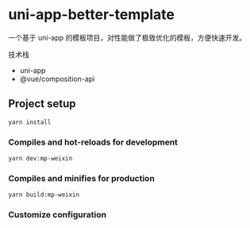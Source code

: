 # uni-app-better-template

一个基于 uni-app 的模板项目，对性能做了极致优化的模板，方便快速开发。

 技术栈

- uni-app
- @vue/composition-api


## Project setup

```
yarn install
```

### Compiles and hot-reloads for development

```
yarn dev:mp-weixin
```

### Compiles and minifies for production

```
yarn build:mp-weixin
```

### Customize configuration
